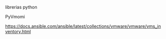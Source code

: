 librerias python

PyVmomi

https://docs.ansible.com/ansible/latest/collections/vmware/vmware/vms_inventory.html